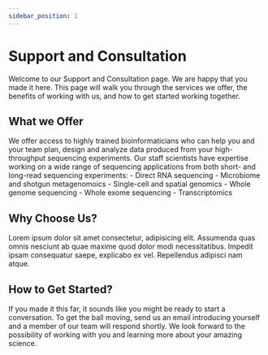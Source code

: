 ```yaml
---
sidebar_position: 1
---
```


# Support and Consultation

Welcome to our Support and Consultation page.  We are happy that you made it here.  This page will walk you through the services we offer, the benefits of working with us, and how to get started working together.

## What we Offer

We offer access to highly trained bioinformaticians who can help you and your team plan, design and analyze data produced from your high-throughput sequencing experiments.  Our staff scientists have expertise working on a wide range of sequencing applications from both short- and long-read sequencing experiments:
    - Direct RNA sequencing
    - Microbiome and shotgun metagenomoics
    - Single-cell and spatial genomics
    - Whole genome sequencing
    - Whole exome sequencing
    - Transcriptomics

## Why Choose Us?

Lorem ipsum dolor sit amet consectetur, adipisicing elit. Assumenda quas omnis nesciunt ab quae maxime quod dolor modi necessitatibus. Impedit ipsam consequatur saepe, explicabo ex vel. Repellendus adipisci nam atque.

## How to Get Started?

If you made it this far, it sounds like you might be ready to start a conversation.  To get the ball moving, send us an email introducing yourself and a member of our team will respond shortly.  We look forward to the possibility of working with you and learning more about your amazing science.